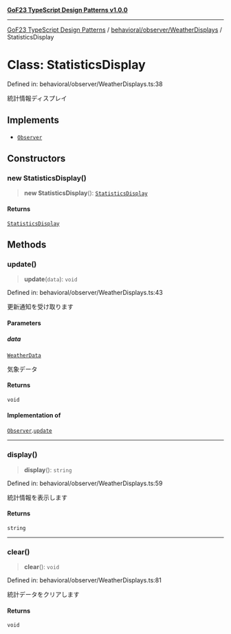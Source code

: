 [**GoF23 TypeScript Design Patterns v1.0.0**](../../../../README.md)

***

[GoF23 TypeScript Design Patterns](../../../../README.md) / [behavioral/observer/WeatherDisplays](../README.md) / StatisticsDisplay

# Class: StatisticsDisplay

Defined in: behavioral/observer/WeatherDisplays.ts:38

統計情報ディスプレイ

## Implements

- [`Observer`](../../WeatherStation/interfaces/Observer.md)

## Constructors

### new StatisticsDisplay()

> **new StatisticsDisplay**(): [`StatisticsDisplay`](StatisticsDisplay.md)

#### Returns

[`StatisticsDisplay`](StatisticsDisplay.md)

## Methods

### update()

> **update**(`data`): `void`

Defined in: behavioral/observer/WeatherDisplays.ts:43

更新通知を受け取ります

#### Parameters

##### data

[`WeatherData`](../../WeatherStation/interfaces/WeatherData.md)

気象データ

#### Returns

`void`

#### Implementation of

[`Observer`](../../WeatherStation/interfaces/Observer.md).[`update`](../../WeatherStation/interfaces/Observer.md#update)

***

### display()

> **display**(): `string`

Defined in: behavioral/observer/WeatherDisplays.ts:59

統計情報を表示します

#### Returns

`string`

***

### clear()

> **clear**(): `void`

Defined in: behavioral/observer/WeatherDisplays.ts:81

統計データをクリアします

#### Returns

`void`
